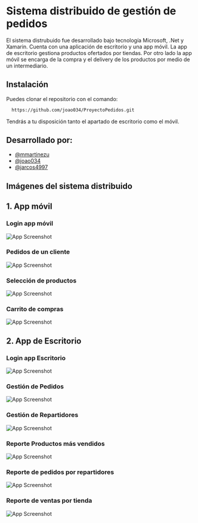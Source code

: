 
# Sistema distribuido de gestión de pedidos

El sistema distrubuido fue desarrollado bajo tecnología Microsoft, .Net y Xamarin. Cuenta con una aplicación de escritorio y una app móvil. La app de escritorio gestiona productos ofertados por tiendas. Por otro lado la app móvil se encarga de la compra y el delivery de los productos por medio de un intermediario.

## Instalación

Puedes clonar el repositorio con el comando:

```bash
  https://github.com/joao034/ProyectoPedidos.git
```
Tendrás a tu disposición tanto el apartado de escritorio como el móvil.

## Desarrollado por:

- [@mmartinezu](https://github.com/mmartinezu)
- [@joao034](https://github.com/joao034)
- [@jarcos4997](https://github.com/jarcos4997)



## Imágenes del sistema distribuido

## 1. App móvil
### Login app móvil

![App Screenshot](https://raw.githubusercontent.com/joao034/ProyectoPedidos/master/images/inicioSesionMovil.png)

### Pedidos de un cliente
![App Screenshot](https://raw.githubusercontent.com/joao034/ProyectoPedidos/master/images/pedidosCliente.png)

### Selección de productos
![App Screenshot](https://raw.githubusercontent.com/joao034/ProyectoPedidos/master/images/seleccionProductos.png)

### Carrito de compras
![App Screenshot](https://raw.githubusercontent.com/joao034/ProyectoPedidos/master/images/carritoCompras.png)

## 2. App de Escritorio

### Login app Escritorio
![App Screenshot](https://raw.githubusercontent.com/joao034/ProyectoPedidos/master/images/loginEscritorio.png)


### Gestión de Pedidos
![App Screenshot](https://raw.githubusercontent.com/joao034/ProyectoPedidos/master/images/gestionPedidos.png)


### Gestión de Repartidores
![App Screenshot](https://raw.githubusercontent.com/joao034/ProyectoPedidos/master/images/gestionRepartidores.png)

### Reporte Productos más vendidos
![App Screenshot](https://raw.githubusercontent.com/joao034/ProyectoPedidos/master/images/reporte1.png)

### Reporte de pedidos por repartidores
![App Screenshot](https://raw.githubusercontent.com/joao034/ProyectoPedidos/master/images/reporte2.png)

### Reporte de ventas por tienda
![App Screenshot](https://raw.githubusercontent.com/joao034/ProyectoPedidos/master/images/reporte3.png)
